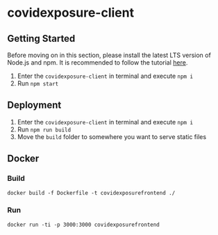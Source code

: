 # covidexposure-client

## Getting Started
Before moving on in this section, please install the latest LTS version of Node.js and npm. It is recommended to follow the tutorial [here](https://www.youtube.com/watch?v=ohBFbA0O6hs).

1. Enter the `covidexposure-client` in terminal and execute `npm i`
2. Run `npm start`

## Deployment
1. Enter the `covidexposure-client` in terminal and execute `npm i`
2. Run `npm run build`
3. Move the `build` folder to somewhere you want to serve static files

## Docker
### Build
```
docker build -f Dockerfile -t covidexposurefrontend ./
```
### Run
```
docker run -ti -p 3000:3000 covidexposurefrontend
```
